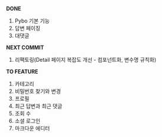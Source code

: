 **DONE**
1. Pybo 기본 기능
2. 답변 페이징
3. 대댓글

**NEXT COMMIT**
1. 리팩토링(Detail 페이지 복잡도 개선 - 컴포넌트화, 변수명 규칙화)

**TO FEATURE**
1. 카테고리
2. 비밀번호 찾기와 변경
3. 프로필
4. 최근 답변과 최근 댓글
5. 조회 수
6. 소셜 로그인
7. 마크다운 에디터
